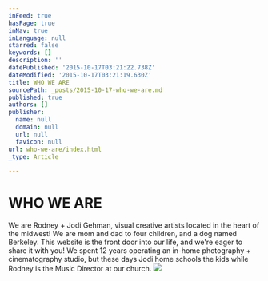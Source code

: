 ```yaml
---
inFeed: true
hasPage: true
inNav: true
inLanguage: null
starred: false
keywords: []
description: ''
datePublished: '2015-10-17T03:21:22.738Z'
dateModified: '2015-10-17T03:21:19.630Z'
title: WHO WE ARE
sourcePath: _posts/2015-10-17-who-we-are.md
published: true
authors: []
publisher:
  name: null
  domain: null
  url: null
  favicon: null
url: who-we-are/index.html
_type: Article

---
```

# WHO WE ARE

We are Rodney + Jodi Gehman, visual creative artists located in the heart of the midwest! We are mom and dad to four children, and a dog named Berkeley. This website is the front door into our life, and we're eager to share it with you! We spent 12 years operating an in-home photography + cinematography studio, but these days Jodi home schools the kids while Rodney is the Music Director at our church.  ![](https://the-grid-user-content.s3-us-west-2.amazonaws.com/fd556238-e3ea-481c-9b35-75c624215084.jpg)